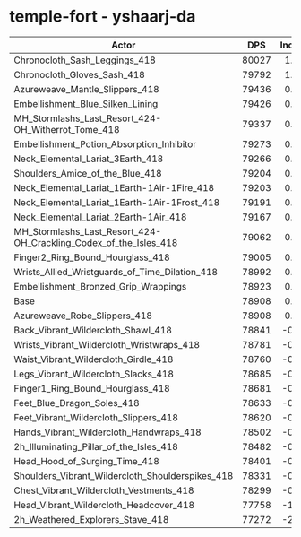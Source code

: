 # temple-fort - yshaarj-da
| Actor | DPS | Increase |
|---|:---:|:---:|
|Chronocloth_Sash_Leggings_418|80027|1.42%|
|Chronocloth_Gloves_Sash_418|79792|1.12%|
|Azureweave_Mantle_Slippers_418|79436|0.67%|
|Embellishment_Blue_Silken_Lining|79426|0.66%|
|MH_Stormlashs_Last_Resort_424-OH_Witherrot_Tome_418|79337|0.54%|
|Embellishment_Potion_Absorption_Inhibitor|79273|0.46%|
|Neck_Elemental_Lariat_3Earth_418|79266|0.45%|
|Shoulders_Amice_of_the_Blue_418|79204|0.38%|
|Neck_Elemental_Lariat_1Earth-1Air-1Fire_418|79203|0.37%|
|Neck_Elemental_Lariat_1Earth-1Air-1Frost_418|79191|0.36%|
|Neck_Elemental_Lariat_2Earth-1Air_418|79167|0.33%|
|MH_Stormlashs_Last_Resort_424-OH_Crackling_Codex_of_the_Isles_418|79062|0.20%|
|Finger2_Ring_Bound_Hourglass_418|79005|0.12%|
|Wrists_Allied_Wristguards_of_Time_Dilation_418|78992|0.11%|
|Embellishment_Bronzed_Grip_Wrappings|78923|0.02%|
|Base|78908|0.00%|
|Azureweave_Robe_Slippers_418|78908|0.00%|
|Back_Vibrant_Wildercloth_Shawl_418|78841|-0.08%|
|Wrists_Vibrant_Wildercloth_Wristwraps_418|78781|-0.16%|
|Waist_Vibrant_Wildercloth_Girdle_418|78760|-0.19%|
|Legs_Vibrant_Wildercloth_Slacks_418|78685|-0.28%|
|Finger1_Ring_Bound_Hourglass_418|78681|-0.29%|
|Feet_Blue_Dragon_Soles_418|78633|-0.35%|
|Feet_Vibrant_Wildercloth_Slippers_418|78620|-0.36%|
|Hands_Vibrant_Wildercloth_Handwraps_418|78502|-0.51%|
|2h_Illuminating_Pillar_of_the_Isles_418|78482|-0.54%|
|Head_Hood_of_Surging_Time_418|78401|-0.64%|
|Shoulders_Vibrant_Wildercloth_Shoulderspikes_418|78331|-0.73%|
|Chest_Vibrant_Wildercloth_Vestments_418|78299|-0.77%|
|Head_Vibrant_Wildercloth_Headcover_418|77758|-1.46%|
|2h_Weathered_Explorers_Stave_418|77272|-2.07%|
